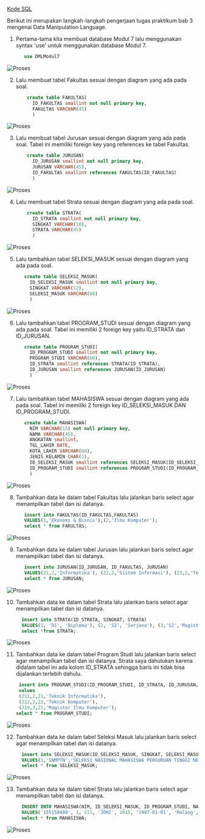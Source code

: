 [Kode SQL](./Tugas3.sql)

Berikut ini merupakan langkah-langkah pengerjaan tugas praktikum bab 3 mengenai Data Manipulation Language.

1.   Pertama-tama kita membuat database Modul 7 lalu menggunakan syntax 'use' untuk menggunakan database Modul 7.
     ```sql
        use DMLModul7

![Proses](./SS/Screenshot1.png)

2. Lalu membuat tabel Fakultas sesuai dengan diagram yang ada pada soal.
    ```sql
        create table FAKULTAS(
          ID_FAKULTAS smallint not null primary key,
          FAKULTAS VARCHAR(45)
          )

![Proses](./SS/Screenshot2.png)

3.  Lalu membuat tabel Jurusan sesuai dengan diagram yang ada pada soal. Tabel ini memiliki foreign key yang references ke tabel Fakultas.
    ```sql
        create table JURUSAN(
          ID_JURUSAN smallint not null primary key,
          JURUSAN VARCHAR(45),
          ID_FAKULTAS smallint references FAKULTAS(ID_FAKULTAS)
          )

![Proses](./SS/Screenshot3.png)

4. Lalu membuat tabel Strata sesuai dengan diagram yang ada pada soal.
    ```sql
        create table STRATA(
          ID_STRATA smallint not null primary key,
          SINGKAT VARCHAR(10),
          STRATA VARCHAR(45)
          )

![Proses](./SS/Screenshot4.png)

5. Lalu tambahkan tabel SELEKSI_MASUK sesuai dengan diagram yang ada pada soal.
    ```sql
       create table SELEKSI_MASUK(
         ID_SELEKSI_MASUK smallint not null primary key,
         SINGKAT VARCHAR(12),
         SELEKSI_MASUK VARCHAR(60)
         )

![Proses](./SS/Screenshot5.png)

6. Lalu tambahkan tabel PROGRAM_STUDI sesuai dengan diagram yang ada pada soal. Tabel ini memiliki 2 foreign key yaitu ID_STRATA dan ID_JURUSAN.
    ```sql
       create table PROGRAM_STUDI(
         ID_PROGRAM_STUDI smallint not null primary key,
         PROGRAM_STUDI VARCHAR(60),
         ID_STRATA smallint references STRATA(ID_STRATA),
         ID_JURUSAN smallint references JURUSAN(ID_JURUSAN)
         )

![Proses](./SS/Screenshot6.png)

7. Lalu tambahkan tabel MAHASISWA sesuai dengan diagram yang ada pada soal. Tabel ini memiliki 2 foreign key ID_SELEKSI_MASUK DAN ID_PROGRAM_STUDI.
    ```sql
       create table MAHASISWA(
         NIM VARCHAR(15) not null primary key,
         NAMA VARCHAR(45),
         ANGKATAN smallint,
         TGL_LAHIR DATE,
         KOTA_LAHIR VARCHAR(60),
         JENIS_KELAMIN CHAR(1),
         ID_SELEKSI_MASUK smallint references SELEKSI_MASUK(ID_SELEKSI_MASUK),
         ID_PROGRAM_STUDI smallint references PROGRAM_STUDI(ID_PROGRAM_STUDI)
         )

![Proses](./SS/Screenshot7.png)

8. Tambahkan data ke dalam tabel Fakultas lalu jalankan baris select agar menampilkan tabel dan isi datanya.
    ```sql
       insert into FAKULTAS(ID_FAKULTAS,FAKULTAS)
       VALUES(1,'Ekonomi & Bisnis'),(2,'Ilmu Komputer');
       select * from FAKULTAS;
![Proses](./SS/Screenshot8.png)

9. Tambahkan data ke dalam tabel Jurusan lalu jalankan baris select agar menampilkan tabel dan isi datanya.
    ```sql
       insert into JURUSAN(ID_JURUSAN, ID_FAKULTAS, JURUSAN)
       VALUES(21,2,'Informatika'), (22,2,'Sistem Informasi'), (23,2,'Teknik Komputer');
       select * from JURUSAN;

![Proses](./SS/Screenshot9.png)

10. Tambahkan data ke dalam tabel Strata lalu jalankan baris select agar menampilkan tabel dan isi datanya.
    ```sql
      insert into STRATA(ID_STRATA, SINGKAT, STRATA)
      VALUES(1, 'D1', 'Diploma'), (2, 'S2', 'Sarjana'), (3,'S2','Magister');
      select *from STRATA;

![Proses](./SS/Screenshot10.png)

11. Tambahkan data ke dalam tabel Program Studi lalu jalankan baris select agar menampilkan tabel dan isi datanya. Strata saya dahulukan karena didalam tabel ini ada kolom ID_STRATA sehingga baris ini tidak bisa dijalankan terlebih dahulu.
    ```sql
     insert into PROGRAM_STUDI(ID_PROGRAM_STUDI, ID_STRATA, ID_JURUSAN, PROGRAM_STUDI)
     values
     (211,2,21,'Teknik Informatika'),
     (212,2,21,'Teknik Komputer'),
     (219,3,21,'Magister Ilmu Komputer');
    select * from PROGRAM_STUDI;

![Proses](./SS/Screenshot11.png)

12. Tambahkan data ke dalam tabel Seleksi Masuk lalu jalankan baris select agar menampilkan tabel dan isi datanya.
    ```sql
      insert into SELEKSI_MASUK(ID_SELEKSI_MASUK, SINGKAT, SELEKSI_MASUK)
      VALUES(1,'SNMPTN','SELEKSI NASIONAL MAHASISWA PERGURUAN TINGGI NEGERI'), (2,'SBMPTN','SELEKSI BERSAMA MAHASISWA PERGURUAN TINGGI NEGERI');
      select * from SELEKSI_MASUK;
![Proses](./SS/Screenshot12.png)

13. Tambahkan data ke dalam tabel Strata lalu jalankan baris select agar menampilkan tabel dan isi datanya.
    ```sql
      INSERT INTO MAHASISWA(NIM, ID_SELEKSI_MASUK, ID_PROGRAM_STUDI, NAMA, ANGKATAN, TGL_LAHIR, KOTA_LAHIR, JENIS_KELAMIN)
      VALUES('155150400', 1, 211, 'JONI', 2015, '1997-01-01', 'Malang', 'W'), ('155150401', 2, 212, 'JONO', 2015, '1997-10-02', 'Situbondo','P');
      select * from MAHASISWA;
![Proses](./SS/Screenshot13.png)